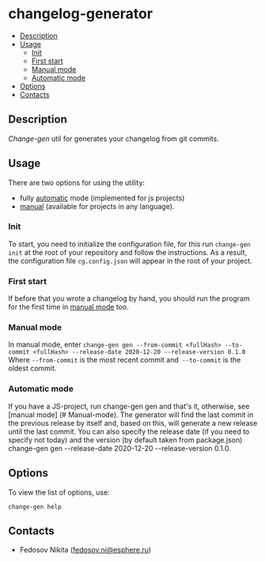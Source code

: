 # changelog-generator

- [Description](#Description)
- [Usage](#Usage)
  - [Init](#Init)
  - [First start](#First-start)
  - [Manual mode](#Manual-mode)
  - [Automatic mode](#Automatic-mode)
- [Options](#Options)
- [Contacts](#Contacts)

## Description

*Change-gen* util for generates your changelog from git commits.

## Usage
There are two options for using the utility:
- fully [automatic](#Automatic-mode) mode (implemented for js projects)
- [manual](#Manual-mode) (available for projects in any language).

### Init
To start, you need to initialize the configuration file, for this run `change-gen init`
at the root of your repository and follow the instructions. As a result, the configuration file `cg.config.json` will appear in the root of your project.

### First start
If before that you wrote a changelog by hand, you should run the program for the first time in [manual mode](#Manual-mode) too.

### Manual mode
In manual mode, enter `change-gen gen --from-commit <fullHash> --to-commit <fullHash> --release-date 2020-12-20 --release-version 0.1.0`
Where `--from-commit` is the most recent commit and` --to-commit` is the oldest commit.

### Automatic mode
If you have a JS-project, run change-gen gen and that's it, otherwise, see [manual mode] (# Manual-mode). The generator will find the last commit in the previous release by itself and, based on this, will generate a new release until the last commit. You can also specify the release date (if you need to specify not today) and the version (by default taken from package.json) change-gen gen --release-date 2020-12-20 --release-version 0.1.0.

## Options

To view the list of options, use:

`change-gen help`

## Contacts
- Fedosov Nikita (fedosov.ni@esphere.ru)



